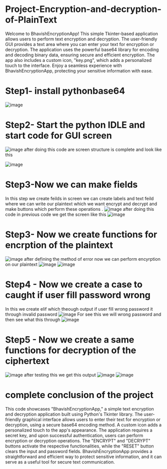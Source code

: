 # Project-Encryption-and-decryption-of-PlainText
Welcome to BhavishEncryptionApp! This simple Tkinter-based application allows users to perform text encryption and decryption. The user-friendly GUI provides a text area where you can enter your text for encryption or decryption. The application uses the powerful base64 library for encoding and decoding binary data, ensuring secure and efficient encryption. The app also includes a custom icon, "key.png", which adds a personalized touch to the interface. Enjoy a seamless experience with BhavishEncryptionApp, protecting your sensitive information with ease.

# Step1- install pythonbase64
![image](https://github.com/bhavish95/Project-Encryption-and-decryption-of-PlainText/assets/111994995/8b1a161c-f77f-4029-b96e-8e69e56ab1db)

# Step2- Start the python IDLE and start code for GUI screen 
![image](https://github.com/bhavish95/Project-Encryption-and-decryption-of-PlainText/assets/111994995/5065a35d-7a2d-4cd1-abbd-2daea792c897)
 after doing this code are screen structure is complete and look like this 
 
![image](https://github.com/bhavish95/Project-Encryption-and-decryption-of-PlainText/assets/111994995/a9c14de1-8ad4-496a-8794-2dc165f41fd9)

# Step3-Now we can make fields
In this step we create feilds in screen we can create labels and text feild where we can write our plaintext which we want encrypt and decrypt and make buttons which perform these operations .
![image](https://github.com/bhavish95/Project-Encryption-and-decryption-of-PlainText/assets/111994995/fd92be18-7702-472c-ab0e-58b7437f442e)
 after doing this code in previous code we get the screen like this 
![image](https://github.com/bhavish95/Project-Encryption-and-decryption-of-PlainText/assets/111994995/5b155752-1e67-4cb2-9f59-c96e69b5d441)

# Step3- Now we create functions for encrption of the plaintext 
![image](https://github.com/bhavish95/Project-Encryption-and-decryption-of-PlainText/assets/111994995/45775318-8123-4d00-85b6-71b0615cf06b)
after defining the method of error now we can perform encyrption on our plaintext
![image](https://github.com/bhavish95/Project-Encryption-and-decryption-of-PlainText/assets/111994995/c2d86566-8dce-4485-bcdf-bc7734cc993c)
![image](https://github.com/bhavish95/Project-Encryption-and-decryption-of-PlainText/assets/111994995/0c189cb0-a8ed-409e-b5f6-cdc6f489794a)

# Step4 - Now we create a case to caught if user fill password wrong
In this we create elif which theough output if user fill wrong password it through invalid password 
![image](https://github.com/bhavish95/Project-Encryption-and-decryption-of-PlainText/assets/111994995/9aa4c4bf-dd83-42c9-9d5c-21459b674b4d)
For see this we will wrong password and then see what this through
![image](https://github.com/bhavish95/Project-Encryption-and-decryption-of-PlainText/assets/111994995/a54256f8-28ec-43c5-9e50-6ca0a8a47edf)
# Step5 - Now we create a same functions for decryption of the ciphertext
![image](https://github.com/bhavish95/Project-Encryption-and-decryption-of-PlainText/assets/111994995/47e373db-1b6e-413a-8da5-905312a702ab)
after testing this we get this output
![image](https://github.com/bhavish95/Project-Encryption-and-decryption-of-PlainText/assets/111994995/beead608-df58-41a4-9f2f-531592b3be0b)
![image](https://github.com/bhavish95/Project-Encryption-and-decryption-of-PlainText/assets/111994995/eeabcfbf-a4fe-4ef6-a9df-8812c1c32c4f)

# complete conclusion of the project
This code showcases "BhavishEncryptionApp," a simple text encryption and decryption application built using Python's Tkinter library. The user-friendly graphical interface allows users to enter their text for encryption or decryption, using a secure base64 encoding method. A custom icon adds a personalized touch to the app's appearance. The application requires a secret key, and upon successful authentication, users can perform encryption or decryption operations. The "ENCRYPT" and "DECRYPT" buttons activate the respective functionalities, while the "RESET" button clears the input and password fields. BhavishEncryptionApp provides a straightforward and efficient way to protect sensitive information, and it can serve as a useful tool for secure text communication.

